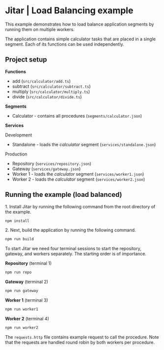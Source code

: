 
# Jitar | Load Balancing example

This example demonstrates how to load balance application segments by running them on multiple workers.

The application contains simple calculator tasks that are placed in a single segment.
Each of its functions can be used independently.

## Project setup

**Functions**

* add (`src/calculator/add.ts`)
* subtract (`src/calculator/subtract.ts`)
* multiply (`src/calculator/multiply.ts`)
* divide (`src/calculator/divide.ts`)

**Segments**

* Calculator - contains all procedures (`segments/calculator.json`)

**Services**

Development

* Standalone - loads the *calculator* segment (`services/standalone.json`)

Production

* Repository (`services/repository.json`)
* Gateway (`services/gateway.json`)
* Worker 1 - loads the *calculator* segment (`services/worker1.json`)
* Worker 2 - loads the *calculator* segment (`services/worker2.json`)

## Running the example (load balanced)

1\. Install Jitar by running the following command from the root directory of the example.

```bash
npm install
```

2\. Next, build the application by running the following command.

```bash
npm run build
```

To start Jitar we need four terminal sessions to start the repository, gateway, and workers separately. The starting order is of importance.

**Repository** (terminal 1)

```bash
npm run repo
```

**Gateway** (terminal 2)

```bash
npm run gateway
```

**Worker 1** (terminal 3)

```bash
npm run worker1
```

**Worker 2** (terminal 4)

```bash
npm run worker2
```

The ``requests.http`` file contains example request to call the procedure.
Note that the requests are handled round robin by both workers per procedure.
